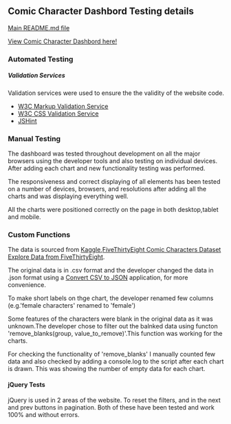 ## Comic Character Dashbord Testing details

[Main README.md file](https://github.com/stephyraju/comic-character-dashboard/blob/master/README.md)

[View Comic Character Dashbord here!](https://stephyraju.github.io/comic-character-dashboard/)



### Automated Testing

##### Validation Services

 Validation services were used to ensure the the validity of the website code.

- [W3C Markup Validation Service](https://validator.w3.org/)
- [W3C CSS Validation Service](https://jigsaw.w3.org/css-validator/)
- [JSHint](https://jshint.com/)


### Manual Testing

The dashboard was tested throughout development on all the major browsers using the developer tools and also testing on individual devices. 
After adding each chart and new functionality testing was performed.

The responsiveness and correct displaying of all elements has been tested on a number of devices, browsers, and resolutions after adding all the charts and was displaying everything well.

All the charts were positioned correctly on the page in both desktop,tablet and mobile.
    
### Custom Functions
    
The data is sourced from [Kaggle](https://www.kaggle.com/explore-projects),[FiveThirtyEight Comic Characters Dataset
Explore Data from FiveThirtyEight](https://www.kaggle.com/fivethirtyeight/fivethirtyeight-comic-characters-dataset).
    
The original data is in .csv format and the developer changed the data in .json format using a [Convert CSV to JSON](http://www.convertcsv.com/csv-to-json.htm) application,
for more convenience.

To make short labels on thge chart, the developer renamed few columns (e.g.'female characters' renamed to 'female')
    
Some features of the characters were blank in the original data as it was unknown.The developer chose to filter out the balnked data
using functon 'remove_blanks(group, value_to_remove)'.This function was working for the charts.
    
For checking the functionality of 'remove_blanks' I manually counted few data and also checked by adding a console.log to the script after each chart is drawn.
This was showing the number of empty data for each chart.
    
    
#### jQuery Tests

jQuery is used in 2 areas of the website. To reset the filters, and in the next and prev buttons in pagination. 
Both of these have been tested and work 100% and without errors.
    
    
    


